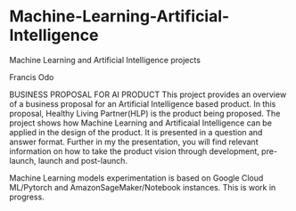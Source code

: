 # Machine-Learning-Artificial-IntelIigence
Machine Learning and Artificial Intelligence projects

Francis Odo

BUSINESS PROPOSAL FOR AI PRODUCT
This project provides an overview of a business proposal for an Artificial Intelligence based product. In this proposal, Healthy Living Partner(HLP) is the product being proposed. The project shows how Machine Learning and Artificaial Intelligence can be applied in the design of the product. It is presented in a question and answer format.
Further in my the presentation, you will find relevant information on how to take the product vision through development, pre-launch, launch and post-launch.

Machine Learning models experimentation is based on Google Cloud ML/Pytorch and AmazonSageMaker/Notebook instances. This is work in progress.
